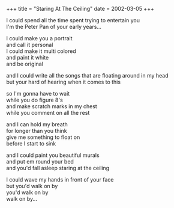 +++
title = "Staring At The Ceiling"
date = 2002-03-05
+++

I could spend all the time spent trying to entertain you  
I'm the Peter Pan of your early years&#8230;

I could make you a portrait  
and call it personal  
I could make it multi colored  
and paint it white  
and be original

and I could write all the songs that are floating around in my head  
but your hard of hearing when it comes to this

so I'm gonna have to wait  
while you do figure 8's  
and make scratch marks in my chest  
while you comment on all the rest

and I can hold my breath  
for longer than you think  
give me something to float on  
before I start to sink

and I could paint you beautiful murals  
and put em round your bed  
and you'd fall asleep staring at the ceiling

I could wave my hands in front of your face  
but you'd walk on by  
you'd walk on by  
walk on by&#8230;